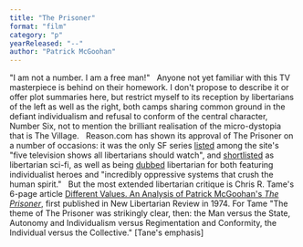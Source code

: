 ```yaml
---
title: "The Prisoner"
format: "film"
category: "p"
yearReleased: "--"
author: "Patrick McGoohan"
---
```

"I am not a number. I am a free man!"
 
Anyone not yet familiar with this TV  masterpiece is behind on their homework. I don't propose to describe  it or offer plot summaries here, but restrict myself to its  reception by libertarians of the left as well as the right, both  camps sharing common ground in the defiant individualism and refusal  to conform of the central character, Number Six, not to mention the  brilliant realisation of the micro-dystopia that is The Village.
 
Reason.com has shown its approval of The  Prisoner on a number of occasions: it was the only SF series <a href="http://reason.com/reasontv/2014/10/01/the-5-best-libertarian-tv-shows-ever"> listed</a> among the site's "five television shows all libertarians should watch", and <a href="http://reason.com/blog/2010/01/12/liberals-and-libertarians-at-t"> shortlisted</a> as libertarian sci-fi, as well as being <a href="http://reason.com/blog/2004/03/05/the-libertarian-film-festival#comment"> dubbed</a> libertarian for both featuring individualist heroes and  "incredibly oppressive systems that crush the human spirit."
 
But the most extended libertarian critique is  Chris R. Tame's 6-page article <a href="http://www.libertarian.co.uk/lapubs/libre/libre001.pdf"> Different Values. An Analysis of Patrick McGoohan's <i>The Prisoner</i></a>,  first published in New Libertarian Review in 1974. For Tame  "The theme of The Prisoner was strikingly clear, then: the Man  versus the State, Autonomy and Individualism versus  Regimentation and Conformity, the Individual versus the  Collective." [Tane's emphasis]
 